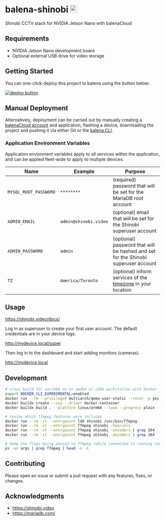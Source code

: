 # balena-shinobi <img src="https://raw.githubusercontent.com/klutchell/balena-shinobi/main/logo.png" alt="Shinobi CCTV" height="24"/>

Shinobi CCTV stack for NVIDIA Jetson Nano with balenaCloud

## Requirements

- NVIDIA Jetson Nano development board
- Optional external USB drive for video storage

## Getting Started

You can one-click-deploy this project to balena using the button below:

[![deploy button](https://balena.io/deploy.png)](https://dashboard.balena-cloud.com/deploy?repoUrl=https://github.com/klutchell/balena-shinobi&defaultDeviceType=jetson-nano)

## Manual Deployment

Alternatively, deployment can be carried out by manually creating a [balenaCloud account](https://dashboard.balena-cloud.com) and application, flashing a device, downloading the project and pushing it via either Git or the [balena CLI](https://github.com/balena-io/balena-cli).

### Application Environment Variables

Application envionment variables apply to all services within the application, and can be applied fleet-wide to apply to multiple devices.

|Name|Example|Purpose|
|---|---|---|
|`MYSQL_ROOT_PASSWORD`|`********`|(required) password that will be set for the MariaDB root account|
|`ADMIN_EMAIL`|`admin@shinobi.video`|(optional) email that will be set for the Shinobi superuser account|
|`ADMIN_PASSWORD`|`admin`|(optional) password that will be hashed and set for the Shinobi superuser account|
|`TZ`|`America/Toronto`|(optional) inform services of the [timezone](https://en.wikipedia.org/wiki/List_of_tz_database_time_zones) in your location|

## Usage

<https://shinobi.video/docs/>

Log in as superuser to create your first user account. The default credentials are in your device logs.

<http://mydevice.local/super>

Then log in to the dashboard and start adding monitors (cameras).

<http://mydevice.local>

## Development

```bash
# cross build for aarch64 on an amd64 or i386 workstation with Docker
export DOCKER_CLI_EXPERIMENTAL=enabled
docker run --rm --privileged multiarch/qemu-user-static --reset -p yes
docker buildx create --use --driver docker-container
docker buildx build . --platform linux/arm64 --load --progress plain -t shinobi

# review which ffmpeg features were included
docker run --rm -it --entrypoint ldd shinobi /usr/bin/ffmpeg
docker run --rm -it --entrypoint ffmpeg shinobi -hwaccels
docker run --rm -it --entrypoint ffmpeg shinobi -encoders | grep 264
docker run --rm -it --entrypoint ffmpeg shinobi -decoders | grep 264

# dump the flags being passed to ffmpeg (while connected to running container)
ps -eo args | grep ffmpeg | head -n -1
```

## Contributing

Please open an issue or submit a pull request with any features, fixes, or changes.

## Acknowledgments

- <https://shinobi.video>
- <https://mariadb.com/>
